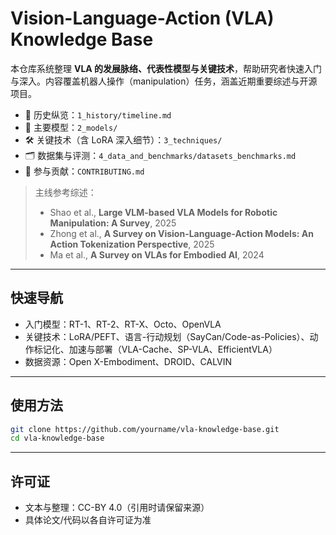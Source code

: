 # Vision-Language-Action (VLA) Knowledge Base

本仓库系统整理 **VLA 的发展脉络、代表性模型与关键技术**，帮助研究者快速入门与深入。内容覆盖机器人操作（manipulation）任务，涵盖近期重要综述与开源项目。

- 📜 历史纵览：`1_history/timeline.md`
- 🧠 主要模型：`2_models/`
- 🛠️ 关键技术（含 LoRA 深入细节）：`3_techniques/`
- 🗂️ 数据集与评测：`4_data_and_benchmarks/datasets_benchmarks.md`
- 🤝 参与贡献：`CONTRIBUTING.md`

> 主线参考综述：
> - Shao et al., **Large VLM-based VLA Models for Robotic Manipulation: A Survey**, 2025  
> - Zhong et al., **A Survey on Vision-Language-Action Models: An Action Tokenization Perspective**, 2025  
> - Ma et al., **A Survey on VLAs for Embodied AI**, 2024  

---

## 快速导航

- 入门模型：RT-1、RT-2、RT-X、Octo、OpenVLA  
- 关键技术：LoRA/PEFT、语言-行动规划（SayCan/Code-as-Policies）、动作标记化、加速与部署（VLA-Cache、SP-VLA、EfficientVLA）  
- 数据资源：Open X-Embodiment、DROID、CALVIN

---

## 使用方法

```bash
git clone https://github.com/yourname/vla-knowledge-base.git
cd vla-knowledge-base
```

---

## 许可证

- 文本与整理：CC-BY 4.0（引用时请保留来源）  
- 具体论文/代码以各自许可证为准
